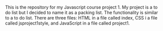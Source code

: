 This is the repository for my Javascript course project 1.
My project is a to do list but I decided to name it as a packing list. The functionality is similar to a to do list.
There are three files: HTML in a file called index, CSS i a file called jsproject1style, and JavaScript in a file called project1.